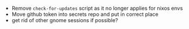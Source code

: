 * Remove `check-for-updates` script as it no longer applies for nixos envs
* Move github token into secrets repo and put in correct place
* get rid of other gnome sessions if possible?
